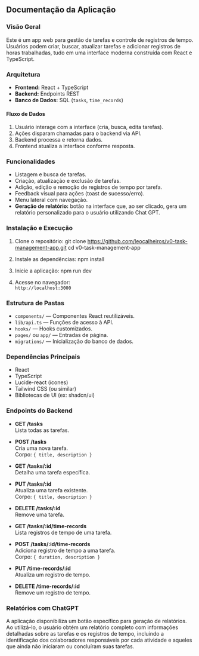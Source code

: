## Documentação da Aplicação

### Visão Geral

Este é um app web para gestão de tarefas e controle de registros de tempo. Usuários podem criar, buscar, atualizar tarefas e adicionar registros de horas trabalhadas, tudo em uma interface moderna construída com React e TypeScript.

### Arquitetura

- **Frontend:** React + TypeScript
- **Backend:** Endpoints REST
- **Banco de Dados:** SQL (`tasks`, `time_records`)

#### Fluxo de Dados

1. Usuário interage com a interface (cria, busca, edita tarefas).
2. Ações disparam chamadas para o backend via API.
3. Backend processa e retorna dados.
4. Frontend atualiza a interface conforme resposta.

### Funcionalidades

- Listagem e busca de tarefas.
- Criação, atualização e exclusão de tarefas.
- Adição, edição e remoção de registros de tempo por tarefa.
- Feedback visual para ações (toast de sucesso/erro).
- Menu lateral com navegação.
- **Geração de relatório:** botão na interface que, ao ser clicado, gera um relatório personalizado para o usuário utilizando Chat GPT.

### Instalação e Execução

1. Clone o repositório:
   git clone https://github.com/leocalheiros/v0-task-management-app.git
   cd v0-task-management-app

2. Instale as dependências:
   npm install

3. Inicie a aplicação:
   npm run dev

4. Acesse no navegador:  
   `http://localhost:3000`

### Estrutura de Pastas

- `components/` — Componentes React reutilizáveis.
- `lib/api.ts` — Funções de acesso à API.
- `hooks/` — Hooks customizados.
- `pages/` ou `app/` — Entradas de página.
- `migrations/` — Inicialização do banco de dados.

### Dependências Principais

- React
- TypeScript
- Lucide-react (ícones)
- Tailwind CSS (ou similar)
- Bibliotecas de UI (ex: shadcn/ui)
### Endpoints do Backend

- **GET /tasks**  
  Lista todas as tarefas.

- **POST /tasks**  
  Cria uma nova tarefa.  
  Corpo: `{ title, description }`

- **GET /tasks/:id**  
  Detalha uma tarefa específica.

- **PUT /tasks/:id**  
  Atualiza uma tarefa existente.  
  Corpo: `{ title, description }`

- **DELETE /tasks/:id**  
  Remove uma tarefa.

- **GET /tasks/:id/time-records**  
  Lista registros de tempo de uma tarefa.

- **POST /tasks/:id/time-records**  
  Adiciona registro de tempo a uma tarefa.  
  Corpo: `{ duration, description }`

- **PUT /time-records/:id**  
  Atualiza um registro de tempo.

- **DELETE /time-records/:id**  
  Remove um registro de tempo.

### Relatórios com ChatGPT

A aplicação disponibiliza um botão específico para geração de relatórios. Ao utilizá-lo, o usuário obtém um relatório completo com informações detalhadas sobre as tarefas e os registros de tempo, incluindo a identificação dos colaboradores responsáveis por cada atividade e aqueles que ainda não iniciaram ou concluíram suas tarefas.
